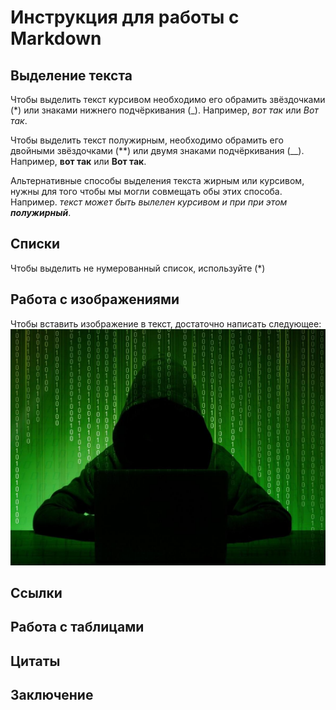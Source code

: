 # Инструкция для работы с Markdown

## Выделение текста

Чтобы выделить текст курсивом необходимо его обрамить звёздочками (*) или знаками нижнего подчёркивания (_). Например, *вот так* или _Вот так_.

Чтобы выделить текст полужирным, необходимо обрамить его двойными звёздочками (**) или двумя знаками подчёркивания (__). Например, **вот так** или __Вот так__.

Альтернативные способы выделения текста жирным или курсивом, нужны для того чтобы мы могли совмещать обы этих способа. Например. _текст может быть вылелен курсивом и при при этом **полужирный**_.

## Списки

Чтобы выделить не нумерованный список, используйте (*)

## Работа с изображениями

Чтобы вставить изображение в текст, достаточно написать следующее:
![Это сталкер](stalking.jpg)

## Ссылки

## Работа с таблицами

## Цитаты

## Заключение